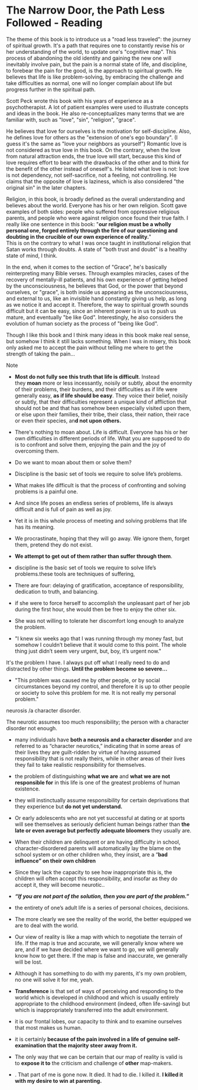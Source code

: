 # The Narrow Door, the Path Less Followed - Reading <The Road Less Traveled>
The theme of this book is to introduce us a "road less traveled": the journey of spiritual growth. It's a path that requires one to constantly revise his or her understanding of the world, to update one's "cognitive map". This process of abandoning the old identity and gaining the new one will inevitably involve pain, but the pain is a normal state of life, and discipline, to forebear the pain for the good, is the approach to spiritual growth. He believes that life is like problem-solving, by embracing the challenge and take difficulties as normal, one will no longer complain about life but progress further in the spiritual path.  
  
Scott Peck wrote this book with his years of experience as a psychotherapist. A lot of patient examples were used to illustrate concepts and ideas in the book. He also re-conceptualizes many terms that we are familiar with, such as "love", "sin", "religion", "grace".  
  
He believes that love for ourselves is the motivation for self-discipline. Also, he defines love for others as the "extension of one's ego boundary". (I guess it's the same as "love your neighbors as yourself") Romantic love is not considered as true love in this book. On the contrary, when the love from natural attraction ends, the true love will start, because this kind of love requires effort to bear with the drawbacks of the other and to think for the benefit of the other instead of oneself's. He listed what love is not: love is not dependency, not self-sacrifice, not a feeling, not controlling. He claims that the opposite of love is laziness, which is also considered "the original sin" in the later chapters.  
  
Religion, in this book, is broadly defined as the overall understanding and believes about the world. Everyone has his or her own religion. Scott gave examples of both sides: people who suffered from oppressive religious parents, and people who were against religion once found their true faith. I really like one sentence in this book: "**our religion must be a wholly personal one, forged entirely through the fire of our questioning and doubting in the crucible of our own experience of reality.**"  
This is on the contrary to what I was once taught in institutional religion that Satan works through doubts. A state of "both trust and doubt" is a healthy state of mind, I think.  
  
In the end, when it comes to the section of "Grace", he's basically reinterpreting many Bible verses. Through examples miracles, cases of the recovery of mentally-ill patients, and his own experience of getting helped by the unconsciousness, he believes that God, or the power that beyond ourselves, or "grace", is both inside us appearing as the unconsciousness, and external to us, like an invisible hand constantly giving us help, as long as we notice it and accept it. Therefore, the way to spiritual growth sounds difficult but it can be easy, since an inherent power is in us to push us mature, and eventually "be like God". Interestingly, he also considers the evolution of human society as the process of "being like God".  
  
Though I like this book and I think many ideas in this book make real sense, but somehow I think it still lacks something. When I was in misery, this book only asked me to accept the pain without telling me where to get the strength of taking the pain…


> [!NOTE]
> -   **Most do not fully see this truth that life is difficult**. Instead they **moan** more or less incessantly, noisily or subtly, about the enormity of their problems, their burdens, and their difficulties as if life were generally easy, **as if life should be easy**. They voice their belief, noisily or subtly, that their difficulties represent a unique kind of affliction that should not be and that has somehow been especially visited upon them, or else upon their families, their tribe, their class, their nation, their race or even their species, an**d not upon others.**
>     
> 
> -   There's nothing to moan about. Life is difficult. Everyone has his or her own difficulties in different periods of life. What you are supposed to do is to confront and solve them, enjoying the pain and the joy of overcoming them.
>     
> 
> -   Do we want to moan about them or solve them?
>     
> -   Discipline is the basic set of tools we require to solve life’s problems.
>     
> -   What makes life difficult is that the process of confronting and solving problems is a painful one.
>     
> -   And since life poses an endless series of problems, life is always difficult and is full of pain as well as joy.
>     
> -   Yet it is in this whole process of meeting and solving problems that life has its meaning.
>     
> -   We procrastinate, hoping that they will go away. We ignore them, forget them, pretend they do not exist.
>     
> -   **We attempt to get out of them rather than suffer through them**.
>     
> -   discipline is the basic set of tools we require to solve life’s problems.these tools are techniques of suffering,
>     
> -   There are four: delaying of gratification, acceptance of responsibility, dedication to truth, and balancing.
>     
> -   if she were to force herself to accomplish the unpleasant part of her job during the first hour, she would then be free to enjoy the other six.
>     
> -   She was not willing to tolerate her discomfort long enough to analyze the problem.
>     
> 
> -   "I knew six weeks ago that I was running through my money fast, but somehow I couldn’t believe that it would come to this point. The whole thing just didn’t seem very urgent, but, boy, it’s urgent now."
>     
> 
> It's the problem I have. I always put off what I really need to do and distracted by other things. **Until the problem become so severe…**
> 
> -   "This problem was caused me by other people, or by social circumstances beyond my control, and therefore it is up to other people or society to solve this problem for me. It is not really my personal problem."
>     
> 
> neurosis /a character disorder.
> 
> The neurotic assumes too much responsibility; the person with a character disorder not enough.
> 
> -   many individuals have **both a neurosis and a character disorder** and are referred to as “character neurotics,” indicating that in some areas of their lives they are guilt-ridden by virtue of having assumed responsibility that is not really theirs, while in other areas of their lives they fail to take realistic responsibility for themselves.
>     
> -   the problem of distinguishing **what we are** and **what we are not responsible for** in this life is one of the greatest problems of human existence.
>     
> -   they will instinctually assume responsibility for certain deprivations that they experience but **do not yet understand.**
>     
> -   Or early adolescents who are not yet successful at dating or at sports will see themselves as seriously deficient human beings rather than **the late or even average but perfectly adequate bloomers** they usually are.
>     
> -   When their children are delinquent or are having difficulty in school, character-disordered parents will automatically lay the blame on the school system or on other children who, they insist, are a “**bad influence” on their own children**
>     
> -   Since they lack the capacity to see how inappropriate this is, the children will often accept this responsibility, and insofar as they do accept it, they will become neurotic..
>     
> 
> -   _**“If you are not part of the solution, then you are part of the problem.”**_
>     
> 
> -   the entirety of one’s adult life is a series of personal choices, decisions.
>     
> -   The more clearly we see the reality of the world, the better equipped we are to deal with the world.
>     
> 
> -   Our view of reality is like a map with which to negotiate the terrain of life. If the map is true and accurate, we will generally know where we are, and if we have decided where we want to go, we will generally know how to get there. If the map is false and inaccurate, we generally will be lost.
>     
> 
> -   Although it has something to do with my parents, it's my own problem, no one will solve it for me, yeah.
>     
> 
> -   **Transference** is that set of ways of perceiving and responding to the world which is developed in childhood and which is usually entirely appropriate to the childhood environment (indeed, often life-saving) but which is inappropriately transferred into the adult environment.
>     
> -   it is our frontal lobes, our capacity to think and to examine ourselves that most makes us human.
>     
> -   it is certainly **because of the pain involved in a life of genuine self-examination that the majority steer away from it.**
>     
> -   The only way that we can be certain that our map of reality is valid is to **expose it to** the criticism and challenge of **other** map-makers.
>     
> -   . That part of me is gone now. It died. It had to die. I killed it. **I killed it with my desire to win at parenting.**